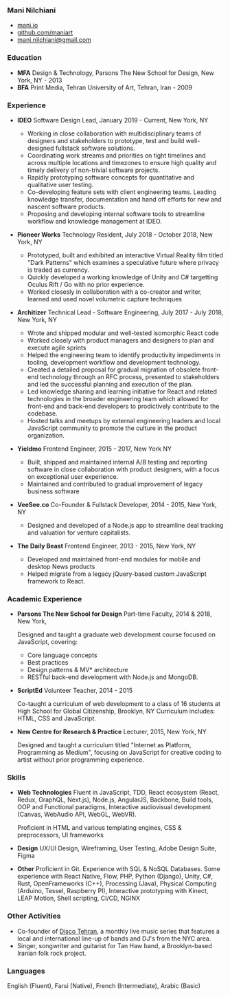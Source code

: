 ### Mani Nilchiani
- [mani.io](http://mani.io)
- [github.com/maniart](http://github.com/maniart)
- [mani.nilchiani@gmail.com](mailto:mani.nilchiani@gmail.com)

### Education
- __MFA__ Design & Technology, Parsons The New School for Design, New York, NY - 2013
- __BFA__ Print Media, Tehran University of Art, Tehran, Iran - 2009 

### Experience

- __IDEO__ Software Design Lead, January 2019 - Current, New York, NY

	- Working in close collaboration with multidisciplinary teams of designers and stakeholders to prototype, test and build well-designed fullstack software solutions.
	- Coordinating work streams and priorities on tight timelines and across multiple locations and timezones to ensure high quality and timely delivery of non-trivial software projects.
	- Rapidly prototyping software concepts for quantitative and qualitative user testing.
	- Co-developing feature sets with client engineering teams. Leading knowledge transfer, documentation and hand off efforts for new and nascent software products.
	- Proposing and developing internal software tools to streamline workflow and knowledge management at IDEO.

	
- __Pioneer Works__ Technology Resident, July 2018 - October 2018, New York, NY

	- Prototyped, built and exhibited an interactive Virtual Reality film titled "Dark Patterns" which examines a speculative future where privacy is traded as currency.
	- Quickly developed a working knowledge of Unity and C# targetting Oculus Rift / Go with no prior experience.
	- Worked closesly in collaboration with a co-creator and writer, learned and used novel volumetric capture techniques

- __Architizer__ Technical Lead - Software Engineering, July 2017 - July 2018, New York, NY

	- Wrote and shipped modular and well-tested isomorphic React code  
	- Worked closely with product managers and designers to plan and execute agile sprints 
	- Helped the engineering team to identify productivity impediments in tooling, development workflow and development technology.
	- Created a detailed proposal for gradual migration of obsolete front-end technology through an RFC process, presented to stakeholders and led the successful planning and execution of the plan.
	- Led knowledge sharing and learning initiative for React and related technologies in the broader engineering team which allowed for front-end and back-end developers to prodictively contribute to the codebase.   
	- Hosted talks and meetups by external engineering leaders and local JavaScript community to promote the culture in the product organization.

 
- __Yieldmo__ Frontend Engineer, 2015 - 2017, New York NY
	
	- Built, shipped and maintained internal A/B testing and reporting software in close collaboration with product designers, with a focus on exceptional user experience.
	- Maintained and contributed to gradual improvement of legacy business software


- __VeeSee.co__ Co-Founder & Fullstack Developer, 2014 - 2015, New York, NY

	- Designed and developed of a Node.js app to streamline deal tracking and valuation for venture capitalists.

- __The Daily Beast__ Frontend Engineer, 2013 - 2015, New York, NY

	- Developed and maintained front-end modules for mobile and desktop News products
	- Helped migrate from a legacy jQuery-based custom JavaScript framework to React.
	

### Academic Experience
- __Parsons The New School for Design__ Part-time Faculty, 2014 & 2018, New York, 

	Designed and taught a graduate web development course focused on JavaScript, covering:
	- Core language concepts
	- Best practices
	- Design patterns & MV* architecture
	- RESTful back-end development with Node.js and MongoDB.
	
- __ScriptEd__ Volunteer Teacher, 2014 - 2015
	
	Co-taught a curriculum of web development to a class of 16 students at High School for Global Citizenship, Brooklyn, NY Curriculum includes: HTML, CSS and JavaScript.


- __New Centre for Research & Practice__ Lecturer, 2015, New York, NY

	Designed and taught a curriculum titled "Internet as Platform, Programming as Medium", focusing on JavaScript for creative coding to artist without prior programming experience.
		
### Skills
- __Web Technologies__ Fluent in JavaScript, TDD, React ecosystem (React, Redux, GraphQL, Next.js), Node.js, AngularJS, Backbone, Build tools, OOP and Functional paradigms, Interactive audiovisual development (Canvas, WebAudio API, WebGL, WebVR). 
	
	Proficient in HTML and various templating engines, CSS & preprocessors, UI frameworks

- __Design__  UX/UI Design, Wireframing, User Testing, Adobe Design Suite, Figma

- __Other__  Proficient in Git. Experience with SQL & NoSQL Databases. 
	Some experience with React Native, Flow, PHP, Python (Django), Unity, C#, Rust, OpenFrameworks (C++), Processing (Java), Physical Computing (Arduino, Tessel, Raspberry PI), Interactive prototyping with Kinect, LEAP Motion, Shell scripting, CI/CD, NGINX

### Other Activities
- Co-founder of [Disco Tehran](http://discotehran.nyc), a monthly live music series that features a local and international line-up of bands and DJ's from the NYC area.
- Singer, songwriter and guitarist for Tan Haw band, a Brooklyn-based Iranian folk rock project.

### Languages
English (Fluent), Farsi (Native), French (Intermediate), Arabic (Basic)
